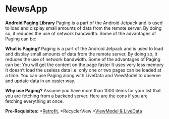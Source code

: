 # NewsApp
**Android Paging Library**
Paging is a part of the Android Jetpack and is used to load and display small amounts of data from the remote server. By doing so, it reduces the use of network bandwidth.
Some of the advantages of Paging can be:

**What is Paging?**
Paging is a part of the Android Jetpack and is used to load and display small amounts of data from the remote server. By doing so, it reduces the use of network bandwidth. Some of the advantages of Paging can be:
You will get the content on the page faster
It uses very less memory
It doesn’t load the useless data i.e. only one or two pages can be loaded at a time.
You can use Paging along with LiveData and ViewModel to observe and update data in an easier way.

**Why use Paging?**
Assume you have more than 1000 items for your list that you are fetching from a backend server. Here are the cons if you are fetching everything at once.

**Pre-Requisites:** 
*[Retrofit](https://github.com/square/retrofit), 
*RecyclerView 
*[ViewModel & LiveData](https://github.com/android/architecture-components-samples) 
